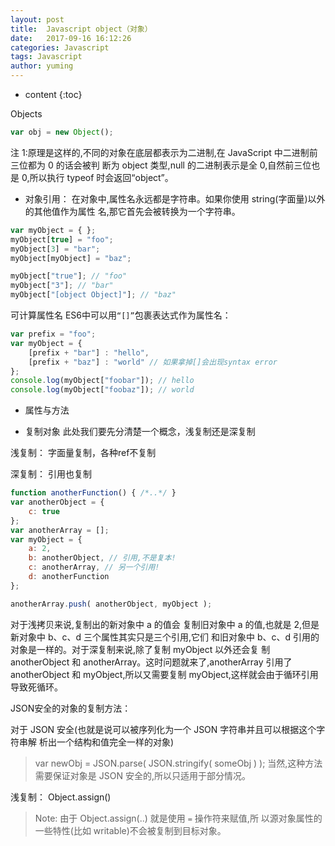 ```yaml
---
layout: post
title:  Javascript object（对象）
date:   2017-09-16 16:12:26
categories: Javascript
tags: Javascript
author: yuming
---
```


* content
{:toc}



Objects

```javascript
var obj = new Object();
```







注 1:原理是这样的,不同的对象在底层都表示为二进制,在 JavaScript 中二进制前三位都为 0 的话会被判 断为 object 类型,null 的二进制表示是全 0,自然前三位也是 0,所以执行 typeof 时会返回“object”。


- 对象引用：
在对象中,属性名永远都是字符串。如果你使用 string(字面量)以外的其他值作为属性 名,那它首先会被转换为一个字符串。
```javascript
var myObject = { };
myObject[true] = "foo"; 
myObject[3] = "bar"; 
myObject[myObject] = "baz";

myObject["true"]; // "foo"
myObject["3"]; // "bar"
myObject["[object Object]"]; // "baz"

```

  可计算属性名
  ES6中可以用`“[]”`包裹表达式作为属性名：

```javascript
var prefix = "foo";
var myObject = {
	[prefix + "bar"] : "hello", 
	[prefix + "baz"] : "world" // 如果拿掉[]会出现syntax error
};
console.log(myObject["foobar"]); // hello
console.log(myObject["foobaz"]); // world
```


- 属性与方法



- 复制对象
此处我们要先分清楚一个概念，浅复制还是深复制

浅复制：
字面量复制，各种ref不复制

深复制： 引用也复制


```javascript
function anotherFunction() { /*..*/ }
var anotherObject = { 
	c: true
};
var anotherArray = [];
var myObject = { 
	a: 2,
	b: anotherObject, // 引用,不是复本! 
	c: anotherArray, // 另一个引用!
	d: anotherFunction
};

anotherArray.push( anotherObject, myObject );

```

对于浅拷贝来说,复制出的新对象中 a 的值会 复制旧对象中 a 的值,也就是 2,但是新对象中 b、c、d 三个属性其实只是三个引用,它们 和旧对象中 b、c、d 引用的对象是一样的。对于深复制来说,除了复制 myObject 以外还会复 制 anotherObject 和 anotherArray。这时问题就来了,anotherArray 引用了 anotherObject 和 myObject,所以又需要复制 myObject,这样就会由于循环引用导致死循环。



JSON安全的对象的复制方法：

对于 JSON 安全(也就是说可以被序列化为一个 JSON 字符串并且可以根据这个字符串解 析出一个结构和值完全一样的对象)
> var newObj = JSON.parse( JSON.stringify( someObj ) );
当然,这种方法需要保证对象是 JSON 安全的,所以只适用于部分情况。



浅复制：
Object.assign()
> Note: 由于 Object.assign(..) 就是使用 `=` 操作符来赋值,所 以源对象属性的一些特性(比如 writable)不会被复制到目标对象。